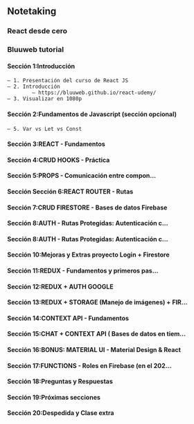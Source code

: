 ## Notetaking

### React desde cero
### Bluuweb tutorial

#### Sección 1:Introducción

    – 1. Presentación del curso de React JS
    – 2. Introducción
            – https://bluuweb.github.io/react-udemy/
    – 3. Visualizar en 1080p

#### Sección 2:Fundamentos de Javascript (sección opcional)

    – 5. Var vs Let vs Const


#### Sección 3:REACT - Fundamentos
#### Sección 4:CRUD HOOKS - Práctica
#### Sección 5:PROPS - Comunicación entre compon…
#### Sección Sección 6:REACT ROUTER - Rutas
#### Sección 7:CRUD FIRESTORE - Bases de datos Firebase
#### Sección 8:AUTH - Rutas Protegidas: Autenticación c…
#### Sección 8:AUTH - Rutas Protegidas: Autenticación c…
#### Sección 10:Mejoras y Extras proyecto Login + Firestore
#### Sección 11:REDUX - Fundamentos y primeros pas…
#### Sección 12:REDUX + AUTH GOOGLE
#### Sección 13:REDUX + STORAGE (Manejo de imágenes) + FIR…
#### Sección 14:CONTEXT API - Fundamentos
#### Sección 15:CHAT + CONTEXT API ( Bases de datos en tiem…
#### Sección 16:BONUS: MATERIAL UI - Material Design & React
#### Sección 17:FUNCTIONS - Roles en Firebase (en el 202…
#### Sección 18:Preguntas y Respuestas
#### Sección 19:Próximas secciones
#### Sección 20:Despedida y Clase extra